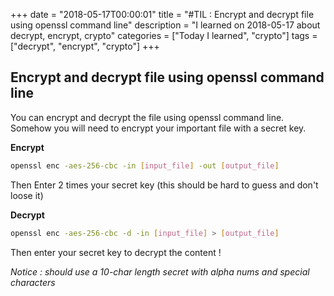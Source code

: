 +++
date = "2018-05-17T00:00:01"
title = "#TIL : Encrypt and decrypt file using openssl command line"
description = "I learned on 2018-05-17 about decrypt, encrypt, crypto"
categories = ["Today I learned", "crypto"]
tags = ["decrypt", "encrypt", "crypto"]
+++



## Encrypt and decrypt file using openssl command line

You can encrypt and decrypt the file using openssl command line. Somehow you will need to encrypt your important file with a secret key.

**Encrypt**

```bash
openssl enc -aes-256-cbc -in [input_file] -out [output_file]
```

Then Enter 2 times your secret key (this should be hard to guess and don't loose it)

**Decrypt**

```bash
openssl enc -aes-256-cbc -d -in [input_file] > [output_file]
```

Then enter your secret key to decrypt the content !

*Notice : should use a 10-char length secret with alpha nums and special characters*
